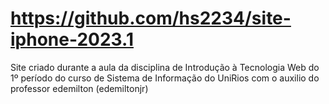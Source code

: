 # https://github.com/hs2234/site-iphone-2023.1
Site criado durante a aula da disciplina de Introdução à Tecnologia Web do 1º período do curso de Sistema de Informação do UniRios com o auxilio do professor edemilton (edemiltonjr)
